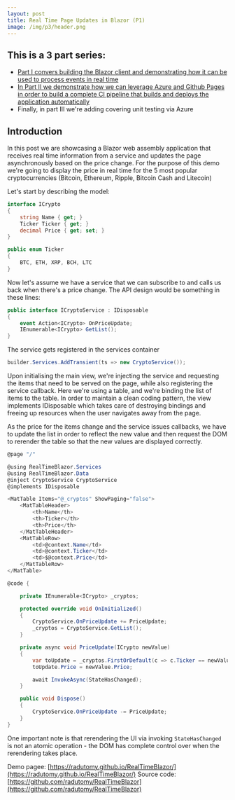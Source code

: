 ```yaml
---	
layout: post	
title: Real Time Page Updates in Blazor (P1)
image: /img/p3/header.png
---	
```


## This is a 3 part series:
- [Part I convers building the Blazor client and demonstrating how it can be used to process events in real time](https://radutomy.github.io/2020-05-08-realtimeblazor-p1/)
- [In Part II  we demonstrate how we can leverage Azure and Github Pages in order to build a complete CI pipeline that builds and deploys the application automatically](https://radutomy.github.io/2020-05-15-realtimeblazor-p2/)
- Finally, in part III we're adding covering unit testing via Azure

## Introduction

In this post we are showcasing a Blazor web assembly application that receives real time information from a service and updates the page asynchronously based on the price change. For the purpose of this demo we're going to display the price in real time for the 5 most popular cryptocurrencies (Bitcoin, Ethereum, Ripple, Bitcoin Cash and Litecoin)

Let's start by describing the model:

```csharp
interface ICrypto
{
	string Name { get; }
	Ticker Ticker { get; }
	decimal Price { get; set; }
}

public enum Ticker
{
	BTC, ETH, XRP, BCH, LTC
}
```

Now let's assume we have a service that we can subscribe to and calls us back when there's a price change. The API design would be something in these lines:

```csharp
public interface ICryptoService : IDisposable
{
	event Action<ICrypto> OnPriceUpdate;
	IEnumerable<ICrypto> GetList();
}
```

The service gets registered in the services container

```c#
builder.Services.AddTransient(ts => new CryptoService());
```

Upon initialising the main view, we're injecting the service and requesting the items that need to be served on the page, while also registering the service callback. Here we're using a table, and we're binding the list of items to the table. In order to maintain a clean coding pattern, the view implements IDisposable which takes care of destroying bindings and freeing up resources when the user navigates away from the page.

As the price for the items change and the service issues callbacks, we have to update the list in order to reflect the new value and then request the DOM to rerender the table so that the new values are displayed correctly.

```c#
@page "/"

@using RealTimeBlazor.Services
@using RealTimeBlazor.Data
@inject CryptoService CryptoService
@implements IDisposable

<MatTable Items="@_cryptos" ShowPaging="false">
    <MatTableHeader>
        <th>Name</th>
        <th>Ticker</th>
        <th>Price</th>
    </MatTableHeader>
    <MatTableRow>
        <td>@context.Name</td>
        <td>@context.Ticker</td>
        <td>$@context.Price</td>
    </MatTableRow>
</MatTable>

@code {

    private IEnumerable<ICrypto> _cryptos;

    protected override void OnInitialized()
    {
        CryptoService.OnPriceUpdate += PriceUpdate;
        _cryptos = CryptoService.GetList();
    }

    private async void PriceUpdate(ICrypto newValue)
    {
        var toUpdate = _cryptos.FirstOrDefault(c => c.Ticker == newValue.Ticker);
        toUpdate.Price = newValue.Price;

        await InvokeAsync(StateHasChanged);
    }

    public void Dispose()
    {
        CryptoService.OnPriceUpdate -= PriceUpdate;
    }
}

```

One important note is that rerendering the UI via invoking `StateHasChanged` is not an atomic operation - the DOM has complete control over when the rerendering takes place.

Demo pagee: [https://radutomy.github.io/RealTimeBlazor/](https://radutomy.github.io/RealTimeBlazor/)
Source code: [https://github.com/radutomy/RealTimeBlazor](https://github.com/radutomy/RealTimeBlazor)